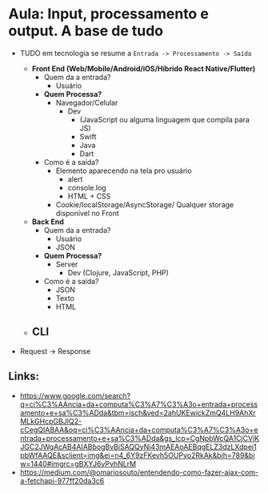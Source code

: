 # Aula: Input, processamento e output. A base de tudo

- TUDO em tecnologia se resume a `Entrada -> Processamento -> Saída`

  - **Front End (Web/Mobile/Android/iOS/Híbrido React Native/Flutter)**
    - Quem da a entrada?
      - Usuário
    - **Quem Processa?**
      - Navegador/Celular
        - Dev
          - (JavaScript ou alguma linguagem que compila para JS)
          - Swift
          - Java
          - Dart
    - Como é a saída?
      - Elemento aparecendo na tela pro usuário
        - alert
        - console.log
        - HTML + CSS
      - Cookie/localStorage/AsyncStorage/ Qualquer storage disponível no Front
  - **Back End**
    - Quem da a entrada?
      - Usuário
      - JSON
    - **Quem Processa?**
      - Server
        - Dev (Clojure, JavaScript, PHP)
    - Como é a saída?
      - JSON
      - Texto
      - HTML
  - **CLI**
    -

- Request -> Response

## Links:

- https://www.google.com/search?q=ci%C3%AAncia+da+computa%C3%A7%C3%A3o+entrada+processamento+e+sa%C3%ADda&tbm=isch&ved=2ahUKEwickZmQ4LH9AhXrMLkGHcpGBJIQ2-cCegQIABAA&oq=ci%C3%AAncia+da+computa%C3%A7%C3%A3o+entrada+processamento+e+sa%C3%ADda&gs_lcp=CgNpbWcQA1CjCVjKJGC2JWgAcAB4AIABbogBvBiSAQQyNi43mAEAoAEBqgELZ3dzLXdpei1pbWfAAQE&sclient=img&ei=n4_6Y9zFKevh5OUPyo2RkAk&bih=789&biw=1440#imgrc=gBXYJ6yPvhNLrM
- https://medium.com/@omariosouto/entendendo-como-fazer-ajax-com-a-fetchapi-977ff20da3c6
